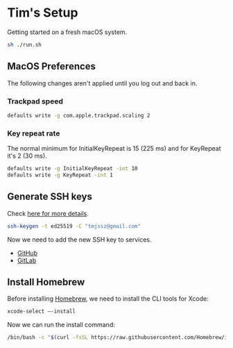 # Tim's Setup

Getting started on a fresh macOS system.

```sh
sh ./run.sh
```


## MacOS Preferences

The following changes aren't applied until you log out and back in.

### Trackpad speed

```sh
defaults write -g com.apple.trackpad.scaling 2
```

### Key repeat rate

The normal minimum for InitialKeyRepeat is 15 (225 ms) and for KeyRepeat it's 2 (30 ms).

```sh
defaults write -g InitialKeyRepeat -int 10
defaults write -g KeyRepeat -int 1
```

## Generate SSH keys

Check [here for more details](https://docs.github.com/en/authentication/connecting-to-github-with-ssh/generating-a-new-ssh-key-and-adding-it-to-the-ssh-agent).

```sh
ssh-keygen -t ed25519 -C "tmjssz@gmail.com"
```

Now we need to add the new SSH key to services.

* [GitHub](https://docs.github.com/en/authentication/connecting-to-github-with-ssh/adding-a-new-ssh-key-to-your-github-account
)
* [GitLab](https://docs.gitlab.com/ee/user/ssh.html#add-an-ssh-key-to-your-gitlab-account)

## Install Homebrew

Before installing [Homebrew](https://brew.sh/index_de), we need to install the CLI tools for Xcode:

```sh
xcode-select —-install
```

Now we can run the install command: 

```sh
/bin/bash -c "$(curl -fsSL https://raw.githubusercontent.com/Homebrew/install/HEAD/install.sh)"
```
